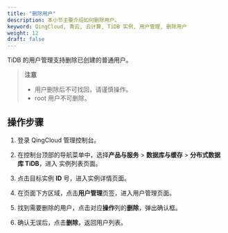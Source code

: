 ```yaml
---
title: "删除用户"
description: 本小节主要介绍如何删除用户。 
keyword: QingCloud, 青云, 云计算, TiDB 实例, 用户管理, 删除用户
weight: 12
draft: false
---
```


TiDB 的用户管理支持删除已创建的普通用户。

> **注意**
>
> - 用户删除后不可找回，请谨慎操作。
> - root 用户不可删除。

## 操作步骤

1. 登录 QingCloud 管理控制台。

2. 在控制台顶部的导航菜单中，选择**产品与服务** > **数据库与缓存** > **分布式数据库 TiDB**，进入 实例列表页面。

3. 点击目标实例 **ID** 号，进入实例详情页面。

4. 在页面下方区域，点击**用户管理**页签，进入用户管理页面。

5. 找到需要删除的用户，点击对应**操作**列的**删除**，弹出确认框。

6. 确认无误后，点击**删除**，返回用户列表。

   


